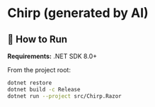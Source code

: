 # Chirp (generated by AI)

## 🚀 How to Run

**Requirements:** .NET SDK 8.0+

From the project root:

```bash
dotnet restore
dotnet build -c Release
dotnet run --project src/Chirp.Razor
